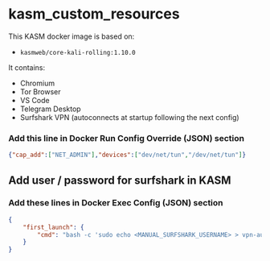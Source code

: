 # kasm_custom_resources

This KASM docker image is based on:

* `kasmweb/core-kali-rolling:1.10.0`

It contains:

* Chromium
* Tor Browser
* VS Code
* Telegram Desktop
* Surfshark VPN (autoconnects at startup following the next config)

### Add this line in **Docker Run Config Override (JSON)** section
```json
{"cap_add":["NET_ADMIN"],"devices":["dev/net/tun","/dev/net/tun"]}
```

## Add user / password for surfshark in KASM

### Add these lines in **Docker Exec Config (JSON)** section

```json
{
    "first_launch": {
        "cmd": "bash -c 'sudo echo <MANUAL_SURFSHARK_USERNAME> > vpn-auth.txt && sudo echo <MANUAL_SURFSHARK_PASSWORD> >> vpn-auth.txt && sudo openvpn --config /etc/openvpn/ovpn_configs/fi-hel.prod.surfshark.com_udp.ovpn --auth-user-pass vpn-auth.txt --mute-replay-warnings'"
    }
}
```
